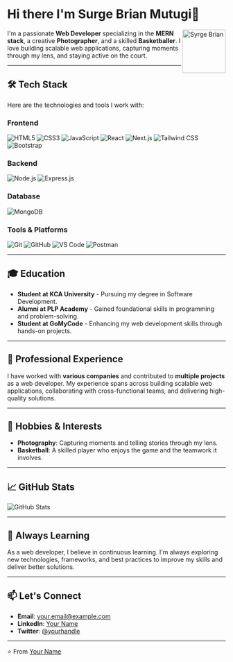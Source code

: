 # Hi there I'm Surge Brian Mutugi👋

<img src="https://avatars.githubusercontent.com/u/160673325?v=4" alt="Syrge Brian" width="100" height="100" align="right" />

I'm a passionate **Web Developer** specializing in the **MERN stack**, a creative **Photographer**, and a skilled **Basketballer**. I love building scalable web applications, capturing moments through my lens, and staying active on the court.

---

## 🛠️ Tech Stack

Here are the technologies and tools I work with:

### **Frontend**
![HTML5](https://img.shields.io/badge/HTML5-E34F26?style=for-the-badge&logo=html5&logoColor=white)
![CSS3](https://img.shields.io/badge/CSS3-1572B6?style=for-the-badge&logo=css3&logoColor=white)
![JavaScript](https://img.shields.io/badge/JavaScript-F7DF1E?style=for-the-badge&logo=javascript&logoColor=black)
![React](https://img.shields.io/badge/React-20232A?style=for-the-badge&logo=react&logoColor=61DAFB)
![Next.js](https://img.shields.io/badge/Next.js-000000?style=for-the-badge&logo=next.js&logoColor=white)
![Tailwind CSS](https://img.shields.io/badge/Tailwind_CSS-38B2AC?style=for-the-badge&logo=tailwind-css&logoColor=white)
![Bootstrap](https://img.shields.io/badge/Bootstrap-563D7C?style=for-the-badge&logo=bootstrap&logoColor=white)

### **Backend**
![Node.js](https://img.shields.io/badge/Node.js-339933?style=for-the-badge&logo=node.js&logoColor=white)
![Express.js](https://img.shields.io/badge/Express.js-000000?style=for-the-badge&logo=express&logoColor=white)

### **Database**
![MongoDB](https://img.shields.io/badge/MongoDB-47A248?style=for-the-badge&logo=mongodb&logoColor=white)

### **Tools & Platforms**
![Git](https://img.shields.io/badge/Git-F05032?style=for-the-badge&logo=git&logoColor=white)
![GitHub](https://img.shields.io/badge/GitHub-181717?style=for-the-badge&logo=github&logoColor=white)
![VS Code](https://img.shields.io/badge/VS_Code-007ACC?style=for-the-badge&logo=visual-studio-code&logoColor=white)
![Postman](https://img.shields.io/badge/Postman-FF6C37?style=for-the-badge&logo=postman&logoColor=white)

---

## 🎓 Education

- **Student at KCA University** - Pursuing my degree in Software Development.
- **Alumni at PLP Academy** - Gained foundational skills in programming and problem-solving.
- **Student at GoMyCode** - Enhancing my web development skills through hands-on projects.

---

## 💼 Professional Experience

I have worked with **various companies** and contributed to **multiple projects** as a web developer. My experience spans across building scalable web applications, collaborating with cross-functional teams, and delivering high-quality solutions.

---

## 🏀 Hobbies & Interests

- **Photography**: Capturing moments and telling stories through my lens.
- **Basketball**: A skilled player who enjoys the game and the teamwork it involves.

---

## 📈 GitHub Stats

![GitHub Stats](https://github-readme-stats.vercel.app/api?username=daslime&show_icons=true&theme=radical)

---

## 🌱 Always Learning

As a web developer, I believe in continuous learning. I'm always exploring new technologies, frameworks, and best practices to improve my skills and deliver better solutions.

---

## 📫 Let's Connect

- **Email**: [your.email@example.com](mailto:your.email@example.com)
- **LinkedIn**: [Your Name](https://linkedin.com/in/yourprofile)
- **Twitter**: [@yourhandle](https://twitter.com/yourhandle)

---

⭐️ From [Your Name](https://github.com/yourusername)
